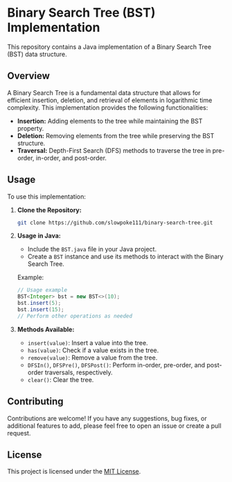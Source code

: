 # Binary Search Tree (BST) Implementation

This repository contains a Java implementation of a Binary Search Tree (BST) data structure.

## Overview

A Binary Search Tree is a fundamental data structure that allows for efficient insertion, deletion, and retrieval of elements in logarithmic time complexity. This implementation provides the following functionalities:

- **Insertion:** Adding elements to the tree while maintaining the BST property.
- **Deletion:** Removing elements from the tree while preserving the BST structure.
- **Traversal:** Depth-First Search (DFS) methods to traverse the tree in pre-order, in-order, and post-order.

## Usage

To use this implementation:

1. **Clone the Repository:**
    ```bash
    git clone https://github.com/slowpoke111/binary-search-tree.git
    ```

2. **Usage in Java:**
    - Include the `BST.java` file in your Java project.
    - Create a `BST` instance and use its methods to interact with the Binary Search Tree.

    Example:
    ```java
    // Usage example
    BST<Integer> bst = new BST<>(10);
    bst.insert(5);
    bst.insert(15);
    // Perform other operations as needed
    ```

3. **Methods Available:**
    - `insert(value)`: Insert a value into the tree.
    - `has(value)`: Check if a value exists in the tree.
    - `remove(value)`: Remove a value from the tree.
    - `DFSIn()`, `DFSPre()`, `DFSPost()`: Perform in-order, pre-order, and post-order traversals, respectively.
    - `clear()`: Clear the tree.

## Contributing

Contributions are welcome! If you have any suggestions, bug fixes, or additional features to add, please feel free to open an issue or create a pull request.

## License

This project is licensed under the [MIT License](LICENSE).
